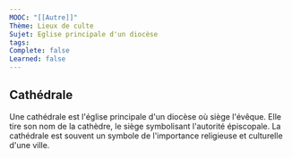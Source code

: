 ```yaml
---
MOOC: "[[Autre]]"
Thème: Lieux de culte
Sujet: Eglise principale d'un diocèse
tags: 
Complete: false
Learned: false
---
```

## Cathédrale

Une cathédrale est l'église principale d'un diocèse où siège l'évêque. Elle tire son nom de la cathèdre, le siège symbolisant l'autorité épiscopale. La cathédrale est souvent un symbole de l'importance religieuse et culturelle d'une ville.